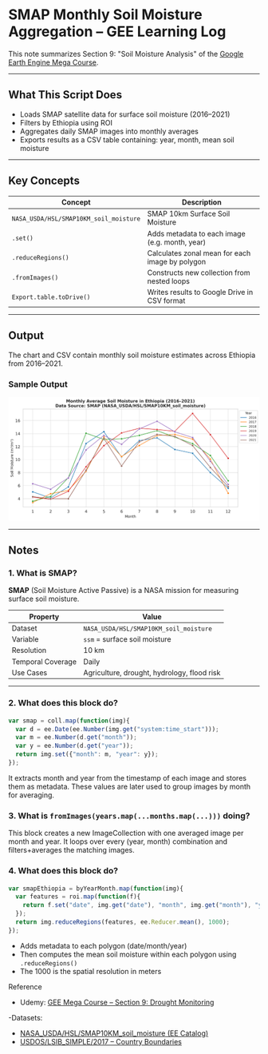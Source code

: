 # SMAP Monthly Soil Moisture Aggregation – GEE Learning Log

This note summarizes Section 9: "Soil Moisture Analysis" of the [Google Earth Engine Mega Course](https://www.udemy.com/course/google-earth-engine-gis-remote-sensing/learn/lecture/42661904#overview).

---

## What This Script Does

- Loads SMAP satellite data for surface soil moisture (2016–2021)
- Filters by Ethiopia using ROI
- Aggregates daily SMAP images into monthly averages
- Exports results as a CSV table containing: year, month, mean soil moisture

---

## Key Concepts

| Concept                       | Description |
|-------------------------------|-------------|
| `NASA_USDA/HSL/SMAP10KM_soil_moisture` | SMAP 10km Surface Soil Moisture |
| `.set()`                      | Adds metadata to each image (e.g. month, year) |
| `.reduceRegions()`            | Calculates zonal mean for each image by polygon |
| `.fromImages()`               | Constructs new collection from nested loops |
| `Export.table.toDrive()`      | Writes results to Google Drive in CSV format |

---

## Output

The chart and CSV contain monthly soil moisture estimates across Ethiopia from 2016–2021.

### Sample Output
![](chart_smap_soilmoisture_timeseries_ethiopia_2016-2021.png)

---

## Notes

### 1. What is SMAP?

**SMAP** (Soil Moisture Active Passive) is a NASA mission for measuring surface soil moisture.

| Property              | Value                       |
|-----------------------|-----------------------------|
| Dataset               | `NASA_USDA/HSL/SMAP10KM_soil_moisture` |
| Variable              | `ssm` = surface soil moisture |
| Resolution            | 10 km                       |
| Temporal Coverage     | Daily                       |
| Use Cases             | Agriculture, drought, hydrology, flood risk |

---

### 2. What does this block do?

```javascript
var smap = coll.map(function(img){
  var d = ee.Date(ee.Number(img.get("system:time_start")));
  var m = ee.Number(d.get("month"));
  var y = ee.Number(d.get("year"));
  return img.set({"month": m, "year": y});
});
```

It extracts month and year from the timestamp of each image and stores them as metadata.
These values are later used to group images by month for averaging.

### 3. What is `fromImages(years.map(...months.map(...)))` doing?
This block creates a new ImageCollection with one averaged image per month and year.
It loops over every (year, month) combination and filters+averages the matching images.

### 4. What does this block do?
```javascript
var smapEthiopia = byYearMonth.map(function(img){
  var features = roi.map(function(f){
    return f.set("date", img.get("date"), "month", img.get("month"), "year", img.get("year"));
  });
  return img.reduceRegions(features, ee.Reducer.mean(), 1000);
});
```
- Adds metadata to each polygon (date/month/year)
- Then computes the mean soil moisture within each polygon using `.reduceRegions()`
- The 1000 is the spatial resolution in meters

Reference
- Udemy:
[GEE Mega Course – Section 9: Drought Monitoring](https://www.udemy.com/course/google-earth-engine-gis-remote-sensing/learn/lecture/42661904#overview)

-Datasets:
 - [NASA_USDA/HSL/SMAP10KM_soil_moisture (EE Catalog)](https://developers.google.com/earth-engine/datasets/catalog/NASA_USDA_HSL_SMAP10KM_soil_moisture)
 - [USDOS/LSIB_SIMPLE/2017 – Country Boundaries](https://developers.google.com/earth-engine/datasets/catalog/USDOS_LSIB_SIMPLE_2017?hl=ja)
